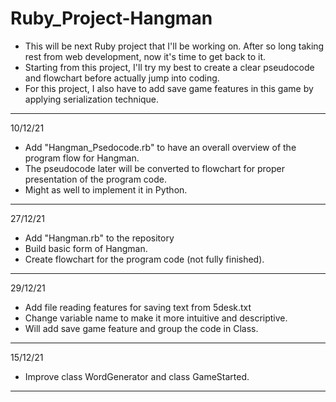 # Ruby_Project-Hangman
* This will be next Ruby project that I'll be working on. After so long taking rest from web development, now it's time to get back to it.
* Starting from this project, I'll try my best to create a clear pseudocode and flowchart before actually jump into coding.
* For this project, I also have to add save game features in this game by applying serialization technique.
---
10/12/21
* Add "Hangman_Psedocode.rb" to have an overall overview of the program flow for Hangman.
* The pseudocode later will be converted to flowchart for proper presentation of the program code.
* Might as well to implement it in Python.
---
27/12/21
* Add "Hangman.rb" to the repository
* Build basic form of Hangman.
* Create flowchart for the program code (not fully finished).
---
29/12/21
* Add file reading features for saving text from 5desk.txt
* Change variable name to make it more intuitive and descriptive.
* Will add save game feature and group the code in Class.
---
15/12/21
* Improve class WordGenerator and class GameStarted.
---